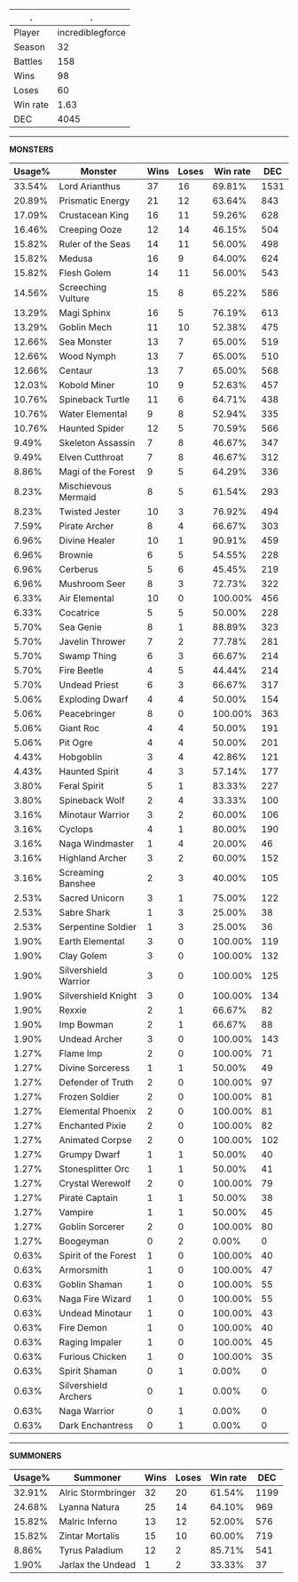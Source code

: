 .|.
|-|-
Player|incrediblegforce
Season|32
Battles|158
Wins|98
Loses|60
Win rate|1.63
DEC|4045

---
**MONSTERS**

Usage%|Monster|Wins|Loses|Win rate|DEC|
-|-|-|-|-|-|
33.54%|Lord Arianthus|37|16|69.81%|1531|
20.89%|Prismatic Energy|21|12|63.64%|843|
17.09%|Crustacean King|16|11|59.26%|628|
16.46%|Creeping Ooze|12|14|46.15%|504|
15.82%|Ruler of the Seas|14|11|56.00%|498|
15.82%|Medusa|16|9|64.00%|624|
15.82%|Flesh Golem|14|11|56.00%|543|
14.56%|Screeching Vulture|15|8|65.22%|586|
13.29%|Magi Sphinx|16|5|76.19%|613|
13.29%|Goblin Mech|11|10|52.38%|475|
12.66%|Sea Monster|13|7|65.00%|519|
12.66%|Wood Nymph|13|7|65.00%|510|
12.66%|Centaur|13|7|65.00%|568|
12.03%|Kobold Miner|10|9|52.63%|457|
10.76%|Spineback Turtle|11|6|64.71%|438|
10.76%|Water Elemental|9|8|52.94%|335|
10.76%|Haunted Spider|12|5|70.59%|566|
9.49%|Skeleton Assassin|7|8|46.67%|347|
9.49%|Elven Cutthroat|7|8|46.67%|312|
8.86%|Magi of the Forest|9|5|64.29%|336|
8.23%|Mischievous Mermaid|8|5|61.54%|293|
8.23%|Twisted Jester|10|3|76.92%|494|
7.59%|Pirate Archer|8|4|66.67%|303|
6.96%|Divine Healer|10|1|90.91%|459|
6.96%|Brownie|6|5|54.55%|228|
6.96%|Cerberus|5|6|45.45%|219|
6.96%|Mushroom Seer|8|3|72.73%|322|
6.33%|Air Elemental|10|0|100.00%|456|
6.33%|Cocatrice|5|5|50.00%|228|
5.70%|Sea Genie|8|1|88.89%|323|
5.70%|Javelin Thrower|7|2|77.78%|281|
5.70%|Swamp Thing|6|3|66.67%|214|
5.70%|Fire Beetle|4|5|44.44%|214|
5.70%|Undead Priest|6|3|66.67%|317|
5.06%|Exploding Dwarf|4|4|50.00%|154|
5.06%|Peacebringer|8|0|100.00%|363|
5.06%|Giant Roc|4|4|50.00%|191|
5.06%|Pit Ogre|4|4|50.00%|201|
4.43%|Hobgoblin|3|4|42.86%|121|
4.43%|Haunted Spirit|4|3|57.14%|177|
3.80%|Feral Spirit|5|1|83.33%|227|
3.80%|Spineback Wolf|2|4|33.33%|100|
3.16%|Minotaur Warrior|3|2|60.00%|106|
3.16%|Cyclops|4|1|80.00%|190|
3.16%|Naga Windmaster|1|4|20.00%|46|
3.16%|Highland Archer|3|2|60.00%|152|
3.16%|Screaming Banshee|2|3|40.00%|105|
2.53%|Sacred Unicorn|3|1|75.00%|122|
2.53%|Sabre Shark|1|3|25.00%|38|
2.53%|Serpentine Soldier|1|3|25.00%|36|
1.90%|Earth Elemental|3|0|100.00%|119|
1.90%|Clay Golem|3|0|100.00%|132|
1.90%|Silvershield Warrior|3|0|100.00%|125|
1.90%|Silvershield Knight|3|0|100.00%|134|
1.90%|Rexxie|2|1|66.67%|82|
1.90%|Imp Bowman|2|1|66.67%|88|
1.90%|Undead Archer|3|0|100.00%|143|
1.27%|Flame Imp|2|0|100.00%|71|
1.27%|Divine Sorceress|1|1|50.00%|49|
1.27%|Defender of Truth|2|0|100.00%|97|
1.27%|Frozen Soldier|2|0|100.00%|81|
1.27%|Elemental Phoenix|2|0|100.00%|81|
1.27%|Enchanted Pixie|2|0|100.00%|82|
1.27%|Animated Corpse|2|0|100.00%|102|
1.27%|Grumpy Dwarf|1|1|50.00%|40|
1.27%|Stonesplitter Orc|1|1|50.00%|41|
1.27%|Crystal Werewolf|2|0|100.00%|79|
1.27%|Pirate Captain|1|1|50.00%|38|
1.27%|Vampire|1|1|50.00%|45|
1.27%|Goblin Sorcerer|2|0|100.00%|80|
1.27%|Boogeyman|0|2|0.00%|0|
0.63%|Spirit of the Forest|1|0|100.00%|40|
0.63%|Armorsmith|1|0|100.00%|47|
0.63%|Goblin Shaman|1|0|100.00%|55|
0.63%|Naga Fire Wizard|1|0|100.00%|55|
0.63%|Undead Minotaur|1|0|100.00%|43|
0.63%|Fire Demon|1|0|100.00%|40|
0.63%|Raging Impaler|1|0|100.00%|45|
0.63%|Furious Chicken|1|0|100.00%|35|
0.63%|Spirit Shaman|0|1|0.00%|0|
0.63%|Silvershield Archers|0|1|0.00%|0|
0.63%|Naga Warrior|0|1|0.00%|0|
0.63%|Dark Enchantress|0|1|0.00%|0|

---
**SUMMONERS**

Usage%|Summoner|Wins|Loses|Win rate|DEC|
-|-|-|-|-|-|
32.91%|Alric Stormbringer|32|20|61.54%|1199|
24.68%|Lyanna Natura|25|14|64.10%|969|
15.82%|Malric Inferno|13|12|52.00%|576|
15.82%|Zintar Mortalis|15|10|60.00%|719|
8.86%|Tyrus Paladium|12|2|85.71%|541|
1.90%|Jarlax the Undead|1|2|33.33%|37|
